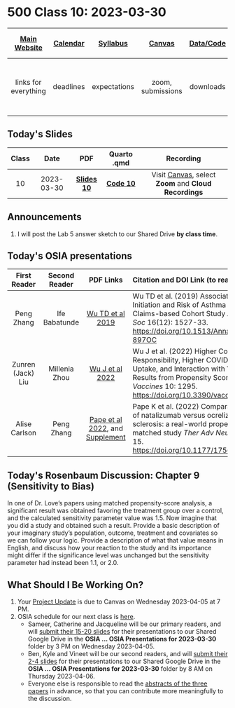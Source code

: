 # 500 Class 10: 2023-03-30

[Main Website](https://thomaselove.github.io/500-2023/) | [Calendar](https://thomaselove.github.io/500-2023/calendar.html) | [Syllabus](https://thomaselove.github.io/500-syllabus-2023) | [Canvas](https://canvas.case.edu) | [Data/Code](https://github.com/THOMASELOVE/500-data) |  [Sources](https://github.com/THOMASELOVE/500-classes-2023/tree/main/sources) | For help, email
:-----------: | :--------------: | :----------: | :---------: | :-------------: | :------: | :-----------: 
links for everything | deadlines | expectations | zoom, submissions | downloads | to read | `Thomas` dot `Love` at `case` dot `edu`

## Today's Slides

Class | Date | PDF | Quarto .qmd | Recording
:---: | :--------: | :------: | :------: | :-------------:
10 | 2023-03-30 | **[Slides 10](https://github.com/THOMASELOVE/500-slides-2023/blob/main/500_slides10.pdf)** | **[Code 10](https://github.com/THOMASELOVE/500-slides-2023/blob/main/500_slides10.qmd)** | Visit [Canvas](https://canvas.case.edu/), select **Zoom** and **Cloud Recordings**

## Announcements

1. I will post the Lab 5 answer sketch to our Shared Drive **by class time**.

## Today's OSIA presentations

First Reader | Second Reader | PDF Links | Citation and DOI Link (to read the Abstract)
:-----------: | :-----------: | :---------: | :-------------------------------------------------------------------------
Peng Zhang | Ife Babatunde | [Wu TD et al 2019](pdf/wu_2019.pdf) | Wu TD et al. (2019) Association of Metformin Initiation and Risk of Asthma Exacerbation: A Claims-based Cohort Study *Ann Am Thorac Soc* 16(12): 1527-33. https://doi.org/10.1513/AnnalsATS.201812-897OC
Zunren (Jack) Liu | Millenia Zhou | [Wu J et al 2022](pdf/wu_2022.pdf) | Wu J et al. (2022) Higher Collective Responsibility, Higher COVID-19 Vaccine Uptake, and Interaction with Vaccine Attitude: Results from Propensity Score Matching *Vaccines* 10: 1295. https://doi.org/10.3390/vaccines10081295
Alise Carlson | Peng Zhang | [Pape et al 2022](pdf/pape_2022.pdf), and [Supplement](pdf/pape_2022_supplement.pdf) | Pape K et al. (2022) Comparative effectiveness of natalizumab versus ocrelizumab in multiple sclerosis: a real-world propensity score–matched study *Ther Adv Neurol Disord* 15: 1-15. https://doi.org/10.1177/17562864221142924

## Today's Rosenbaum Discussion: Chapter 9 (Sensitivity to Bias)

In one of Dr. Love’s papers using matched propensity-score analysis, a significant result was obtained favoring the treatment group over a control, and the calculated sensitivity parameter value was 1.5. Now imagine that you did a study and obtained such a result. Provide a basic description of your imaginary study’s population, outcome, treatment and covariates so we can follow your logic. Provide a description of what that value means in English, and discuss how your reaction to the study and its importance might differ if the significance level was unchanged but the sensitivity parameter had instead been 1.1, or 2.0.

## What Should I Be Working On?

1. Your [Project Update](https://thomaselove.github.io/500-2023/proj500.html#the-project-update) is due to Canvas on Wednesday 2023-04-05 at 7 PM.
2. OSIA schedule for our next class is [here](https://github.com/THOMASELOVE/500-osia-2023/blob/main/claims.md#class-11-2023-04-06).
    - Sameer, Catherine and Jacqueline will be our primary readers, and will [submit their 15-20 slides](https://thomaselove.github.io/500-2023/osia.html#for-the-primary-reviewer) for their presentations to our Shared Google Drive in the **OSIA ... OSIA Presentations for 2023-03-30** folder by 3 PM on Wednesday 2023-04-05. 
    - Ben, Kyle and Vineet will be our second readers, and will [submit their 2-4 slides](https://thomaselove.github.io/500-2023/osia.html#for-the-second-reviewer) for their presentations to our Shared Google Drive in the **OSIA ... OSIA Presentations for 2023-03-30** folder by 8 AM on Thursday 2023-04-06.
    - Everyone else is responsible to read the [abstracts of the three papers](https://github.com/THOMASELOVE/500-osia-2023/blob/main/claims.md#class-11-2023-04-06) in advance, so that you can contribute more meaningfully to the discussion. 
